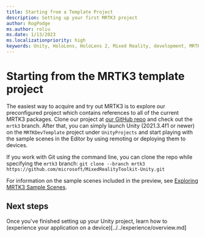 ```yaml
---
title: Starting from a Template Project
description: Setting up your first MRTK3 project
author: RogPodge
ms.author: roliu
ms.date: 1/13/2023
ms.localizationpriority: high
keywords: Unity, HoloLens, HoloLens 2, Mixed Reality, development, MRTK3, initial setup, setup, Mixed Reality Toolkit, MRTK
---
```


# Starting from the MRTK3 template project

The easiest way to acquire and try out MRTK3 is to explore our preconfigured project which contains references to all of the current MRTK3 packages. Clone our project at [our GitHub repo](https://github.com/microsoft/MixedRealityToolkit-Unity/tree/mrtk3) and check out the `mrtk3` branch. After that, you can simply launch Unity (2021.3.4f1 or newer) on the `MRTKDevTemplate` project under `UnityProjects` and start playing with the sample scenes in the Editor by using remoting or deploying them to devices.

If you work with Git using the command line, you can clone the repo while specifying the `mrtk3` branch: `git clone --branch mrtk3 https://github.com/microsoft/MixedRealityToolkit-Unity.git`

For information on the sample scenes included in the preview, see [Exploring MRTK3 Sample Scenes](../exploring-features/mrtk3-sample-scenes.md).

## Next steps

Once you've finished setting up your Unity project, learn how to (experience your application on a device)[../../experience/overview.md]